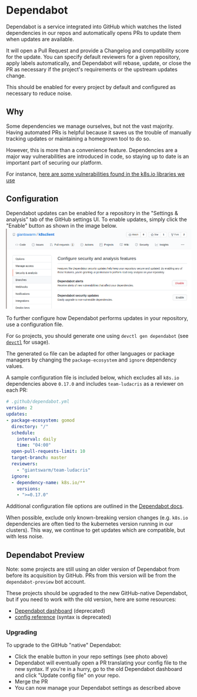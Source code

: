 # Dependabot

Dependabot is a service integrated into GitHub which watches the listed dependencies in
our repos and automatically opens PRs to update them when updates are available.

It will open a Pull Request and provide a Changelog and compatibility score for the update.
You can specify default reviewers for a given repository, apply labels automatically,
and Dependabot will rebase, update, or close the PR as necessary if the project's requirements
or the upstream updates change.

This should be enabled for every project by default and configured as necessary to reduce noise.

## Why

Some dependencies we manage ourselves, but not the vast majority.
Having automated PRs is helpful because it saves us the trouble of manually tracking updates
or maintaining a homegrown tool to do so.

However, this is more than a convenience feature.
Dependencies are a major way vulnerabilities are introduced in code, so staying up to date
is an important part of securing our platform.

For instance, [here are some vulnerabilities found in the k8s.io libraries we use](https://snyk.io/vuln/search?type=golang&q=k8s.io)

## Configuration

Dependabot updates can be enabled for a repository in the "Settings & analysis" tab of the GitHub settings UI.
To enable updates, simply click the "Enable" button as shown in the image below.
![Dependabot enable options in GitHub settings UI](dependabot/dependabot-enable.png)

To further configure how Dependabot performs updates in your repository, use a configuration file.

For `Go` projects, you should generate one using `devctl gen dependabot` (see [`devctl`](https://github.com/giantswarm/devctl) for usage).

The generated `Go` file can be adapted for other languages or package managers by changing the `package-ecosystem` and `ignore` dependency values.

A sample configuration file is included below, which excludes all `k8s.io` dependencies above `0.17.0` and includes `team-ludacris` as a reviewer on each PR:

```yml
# .github/dependabot.yml
version: 2
updates:
- package-ecosystem: gomod
  directory: "/"
  schedule:
    interval: daily
    time: "04:00"
  open-pull-requests-limit: 10
  target-branch: master
  reviewers:
    - "giantswarm/team-ludacris"
  ignore:
  - dependency-name: k8s.io/**
    versions:
    - ">=0.17.0"
```

Additional configuration file options are outlined in the [Dependabot docs](https://docs.github.com/en/github/administering-a-repository/keeping-your-dependencies-updated-automatically).

When possible, exclude only known-breaking version changes (e.g. `k8s.io` dependencies are often tied to the kubernetes version running in our clusters).
This way, we continue to get updates which are compatible, but with less noise.

## Dependabot Preview

Note: some projects are still using an older version of Dependabot from before its acquisition by GitHub.
PRs from this version will be from the `dependabot-preview` bot account.

These projects should be upgraded to the new GitHub-native Dependabot, but if you need to work with the old version, here are some resources:

- [Dependabot dashboard](https://app.dependabot.com/accounts/giantswarm/) (deprecated)
- [config reference](https://dependabot.com/docs/config-file/) (syntax is deprecated)

### Upgrading

To upgrade to the GitHub "native" Dependabot:

- Click the enable button in your repo settings (see photo above)
- Dependabot will eventually open a PR translating your config file to the new syntax. If you're in a hurry, go to the old Dependabot dashboard and click "Update config file" on your repo.
- Merge the PR
- You can now manage your Dependabot settings as described above
